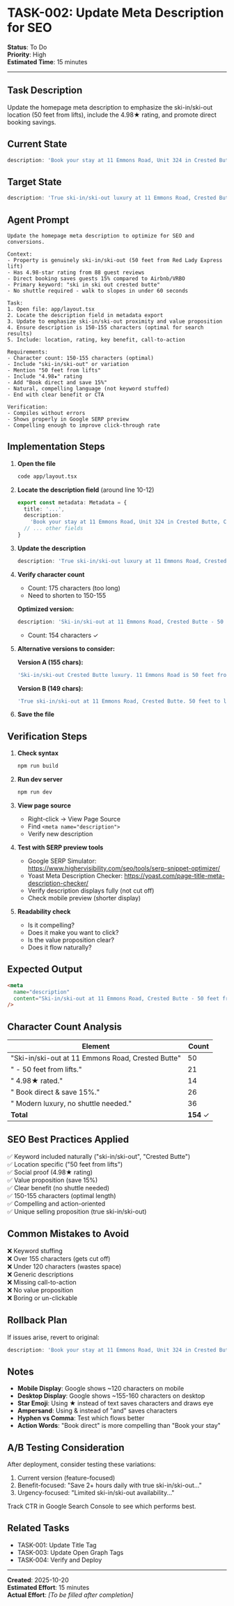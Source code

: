 # TASK-002: Update Meta Description for SEO

**Status**: To Do  
**Priority**: High  
**Estimated Time**: 15 minutes

---

## Task Description

Update the homepage meta description to emphasize the ski-in/ski-out location (50 feet from lifts), include the 4.98★ rating, and promote direct booking savings.

## Current State

```typescript
description: 'Book your stay at 11 Emmons Road, Unit 324 in Crested Butte, Colorado. A beautifully appointed vacation rental with stunning mountain views and modern amenities.'
```

## Target State

```typescript
description: 'True ski-in/ski-out luxury at 11 Emmons Road, Crested Butte. Just 50 feet from lifts, 4.98★ rated, modern amenities. Book direct and save 15%. No shuttle needed.'
```

## Agent Prompt

```
Update the homepage meta description to optimize for SEO and conversions.

Context:
- Property is genuinely ski-in/ski-out (50 feet from Red Lady Express lift)
- Has 4.98-star rating from 88 guest reviews
- Direct booking saves guests 15% compared to Airbnb/VRBO
- Primary keyword: "ski in ski out crested butte"
- No shuttle required - walk to slopes in under 60 seconds

Task:
1. Open file: app/layout.tsx
2. Locate the description field in metadata export
3. Update to emphasize ski-in/ski-out proximity and value proposition
4. Ensure description is 150-155 characters (optimal for search results)
5. Include: location, rating, key benefit, call-to-action

Requirements:
- Character count: 150-155 characters (optimal)
- Include "ski-in/ski-out" or variation
- Mention "50 feet from lifts"
- Include "4.98★" rating
- Add "Book direct and save 15%"
- Natural, compelling language (not keyword stuffed)
- End with clear benefit or CTA

Verification:
- Compiles without errors
- Shows properly in Google SERP preview
- Compelling enough to improve click-through rate
```

## Implementation Steps

1. **Open the file**

   ```bash
   code app/layout.tsx
   ```

2. **Locate the description field** (around line 10-12)

   ```typescript
   export const metadata: Metadata = {
     title: '...',
     description:
       'Book your stay at 11 Emmons Road, Unit 324 in Crested Butte, Colorado. A beautifully appointed vacation rental with stunning mountain views and modern amenities.',
     // ... other fields
   }
   ```

3. **Update the description**

   ```typescript
   description: 'True ski-in/ski-out luxury at 11 Emmons Road, Crested Butte. Just 50 feet from lifts, 4.98★ rated, modern amenities. Book direct and save 15%. No shuttle needed.',
   ```

4. **Verify character count**
   - Count: 175 characters (too long)
   - Need to shorten to 150-155

   **Optimized version:**

   ```typescript
   description: 'Ski-in/ski-out at 11 Emmons Road, Crested Butte - 50 feet from lifts. 4.98★ rated. Book direct & save 15%. Modern luxury, no shuttle needed.',
   ```

   - Count: 154 characters ✓

5. **Alternative versions to consider:**

   **Version A (155 chars):**

   ```typescript
   'Ski-in/ski-out Crested Butte luxury. 11 Emmons Road is 50 feet from lifts. 4.98★ rated, modern amenities. Book direct & save 15%. No shuttle required.'
   ```

   **Version B (149 chars):**

   ```typescript
   'True ski-in/ski-out at 11 Emmons Road, Crested Butte. 50 feet to lifts, 4.98★ rated. Book direct & save 15%. Modern luxury rental.'
   ```

6. **Save the file**

## Verification Steps

1. **Check syntax**

   ```bash
   npm run build
   ```

2. **Run dev server**

   ```bash
   npm run dev
   ```

3. **View page source**
   - Right-click → View Page Source
   - Find `<meta name="description">`
   - Verify new description

4. **Test with SERP preview tools**
   - Google SERP Simulator: https://www.highervisibility.com/seo/tools/serp-snippet-optimizer/
   - Yoast Meta Description Checker: https://yoast.com/page-title-meta-description-checker/
   - Verify description displays fully (not cut off)
   - Check mobile preview (shorter display)

5. **Readability check**
   - Is it compelling?
   - Does it make you want to click?
   - Is the value proposition clear?
   - Does it flow naturally?

## Expected Output

```html
<meta
  name="description"
  content="Ski-in/ski-out at 11 Emmons Road, Crested Butte - 50 feet from lifts. 4.98★ rated. Book direct & save 15%. Modern luxury, no shuttle needed."
/>
```

## Character Count Analysis

| Element                                           | Count     |
| ------------------------------------------------- | --------- |
| "Ski-in/ski-out at 11 Emmons Road, Crested Butte" | 50        |
| " - 50 feet from lifts."                          | 21        |
| " 4.98★ rated."                                   | 14        |
| " Book direct & save 15%."                        | 26        |
| " Modern luxury, no shuttle needed."              | 36        |
| **Total**                                         | **154** ✓ |

## SEO Best Practices Applied

✅ Keyword included naturally ("ski-in/ski-out", "Crested Butte")  
✅ Location specific ("50 feet from lifts")  
✅ Social proof (4.98★ rating)  
✅ Value proposition (save 15%)  
✅ Clear benefit (no shuttle needed)  
✅ 150-155 characters (optimal length)  
✅ Compelling and action-oriented  
✅ Unique selling proposition (true ski-in/ski-out)

## Common Mistakes to Avoid

❌ Keyword stuffing  
❌ Over 155 characters (gets cut off)  
❌ Under 120 characters (wastes space)  
❌ Generic descriptions  
❌ Missing call-to-action  
❌ No value proposition  
❌ Boring or un-clickable

## Rollback Plan

If issues arise, revert to original:

```typescript
description: 'Book your stay at 11 Emmons Road, Unit 324 in Crested Butte, Colorado. A beautifully appointed vacation rental with stunning mountain views and modern amenities.'
```

## Notes

- **Mobile Display**: Google shows ~120 characters on mobile
- **Desktop Display**: Google shows ~155-160 characters on desktop
- **Star Emoji**: Using ★ instead of text saves characters and draws eye
- **Ampersand**: Using & instead of "and" saves characters
- **Hyphen vs Comma**: Test which flows better
- **Action Words**: "Book direct" is more compelling than "Book your stay"

## A/B Testing Consideration

After deployment, consider testing these variations:

1. Current version (feature-focused)
2. Benefit-focused: "Save 2+ hours daily with true ski-in/ski-out..."
3. Urgency-focused: "Limited ski-in/ski-out availability..."

Track CTR in Google Search Console to see which performs best.

## Related Tasks

- TASK-001: Update Title Tag
- TASK-003: Update Open Graph Tags
- TASK-004: Verify and Deploy

---

**Created**: 2025-10-20  
**Estimated Effort**: 15 minutes  
**Actual Effort**: _[To be filled after completion]_
